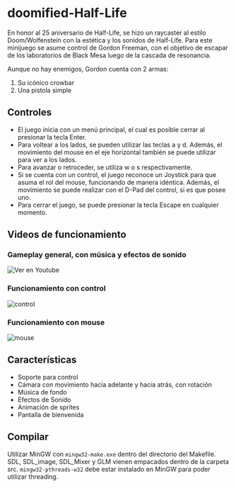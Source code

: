 # doomified-Half-Life
En honor al 25 aniversario de Half-Life, se hizo un raycaster al estilo Doom/Wolfenstein con la estética y los sonidos de Half-Life.
Para este minijuego se asume control de Gordon Freeman, con el objetivo de escapar de los laboratorios de Black Mesa luego de la cascada de resonancia.

Aunque no hay enemigos, Gordon cuenta con 2 armas:
1. Su icónico crowbar
2. Una pistola simple

## Controles

- El juego inicia con un menú principal, el cual es posible cerrar al presionar la tecla Enter.
- Para voltear a los lados, se pueden utilizar las teclas a y d. Además, el movimiento del mouse en el eje horizontal también se puede utilizar para ver a los lados.
- Para avanzar o retroceder, se utiliza w o s respectivamente.
- Si se cuenta con un control, el juego reconoce un Joystick para que asuma el rol del mouse, funcionando de manera idéntica. Además, el movimiento se puede realizar con el D-Pad del control, si es que posee uno.
- Para cerrar el juego, se puede presionar la tecla Escape en cualquier momento.

## Videos de funcionamiento

### Gameplay general, con música y efectos de sonido

![Ver en Youtube](https://youtu.be/VGf3H2xAtrs)

### Funcionamiento con control

![control](https://github.com/adrianRFlores/doomified-Half-Life/assets/84111818/7852dadc-ecfc-43c2-ad41-95bcede753a9)

### Funcionamiento con mouse

![mouse](https://github.com/adrianRFlores/doomified-Half-Life/assets/84111818/6152a98d-d403-4eef-a803-99fc389a81ad)

## Características

- Soporte para control
- Cámara con movimiento hacia adelante y hacia atrás, con rotación
- Música de fondo
- Efectos de Sonido
- Animación de sprites
- Pantalla de bienvenida

## Compilar
Utilizar MinGW con ``mingw32-make.exe`` dentro del directorio del Makefile. SDL, SDL_image, SDL_Mixer y GLM vienen empacados dentro de la carpeta src.
``mingw32-pthreads-w32`` debe estar instalado en MinGW para poder utilizar threading.
